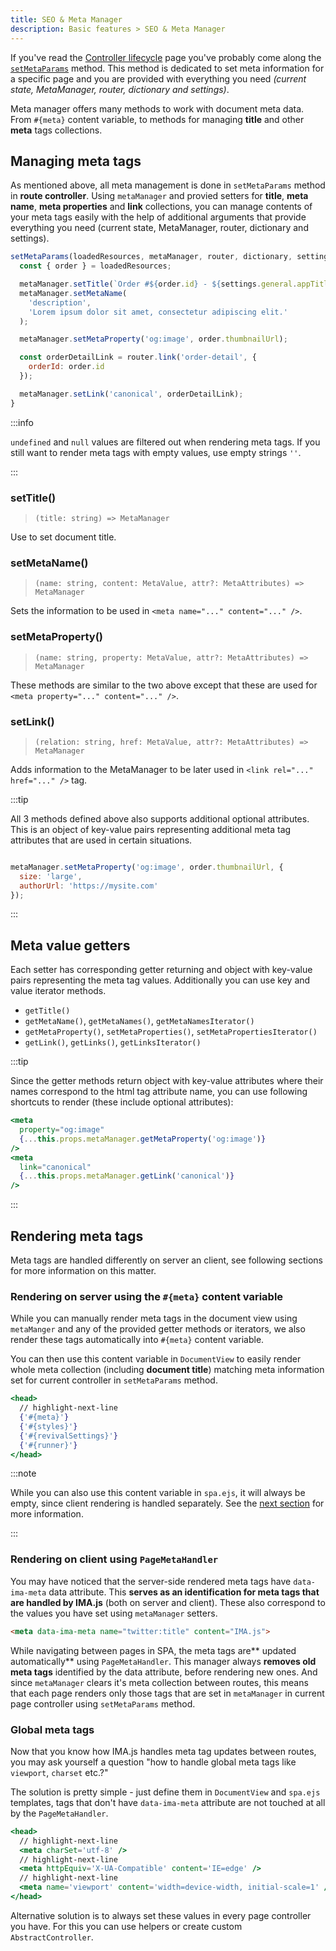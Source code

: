 ```yaml
---
title: SEO & Meta Manager
description: Basic features > SEO & Meta Manager
---
```


If you've read the [Controller lifecycle](./controller-lifecycle) page you've
probably come along the [`setMetaParams`](./controller-lifecycle.md#setmetaparams-serverclient)
method. This method is dedicated to set meta information for a specific
page and you are provided with everything you need *(current state, MetaManager,
router, dictionary and settings)*.

Meta manager offers many methods to work with document meta data. From `#{meta}` content variable, to methods for managing **title** and other **meta** tags collections.

## Managing meta tags

As mentioned above, all meta management is done in `setMetaParams` method in **route controller**. Using `metaManager` and provied setters for **title**, **meta name**, **meta properties** and **link** collections, you can manage contents of your meta tags easily with the help of additional arguments that provide everything you need (current state, MetaManager, router, dictionary and settings).

```javascript title=./app/page/order/OrderController.js
setMetaParams(loadedResources, metaManager, router, dictionary, settings) {
  const { order } = loadedResources;

  metaManager.setTitle(`Order #${order.id} - ${settings.general.appTitle}`);
  metaManager.setMetaName(
    'description',
    'Lorem ipsum dolor sit amet, consectetur adipiscing elit.'
  );

  metaManager.setMetaProperty('og:image', order.thumbnailUrl);

  const orderDetailLink = router.link('order-detail', {
    orderId: order.id
  });

  metaManager.setLink('canonical', orderDetailLink);
}
```

:::info

`undefined` and `null` values are filtered out when rendering meta tags. If you still want to render meta tags with empty values, use empty strings `''`.

:::

### setTitle()
> `(title: string) => MetaManager`

Use to set document title.

### setMetaName()
> `(name: string, content: MetaValue, attr?: MetaAttributes) => MetaManager`

Sets the information to be used in `<meta name="..." content="..." />`.

### setMetaProperty()
> `(name: string, property: MetaValue, attr?: MetaAttributes) => MetaManager`

These methods are similar to the two above except that these are used for `<meta property="..." content="..." />`.

### setLink()
> `(relation: string, href: MetaValue, attr?: MetaAttributes) => MetaManager`

Adds information to the MetaManager to be later used in `<link rel="..." href="..." />` tag.

:::tip

All 3 methods defined above also supports additional optional attributes. This is an object of key-value pairs representing additional meta tag attributes that are used in certain situations.

```js

metaManager.setMetaProperty('og:image', order.thumbnailUrl, {
  size: 'large',
  authorUrl: 'https://mysite.com'
});

```

:::

## Meta value getters

Each setter has corresponding getter returning and object with key-value pairs representing the meta tag values. Additionally you can use key and value iterator methods.

 - `getTitle()`
 - `getMetaName()`, `getMetaNames()`, `getMetaNamesIterator()`
 - `getMetaProperty()`, `setMetaProperties()`, `setMetaPropertiesIterator()`
 - `getLink()`, `getLinks()`, `getLinksIterator()`

:::tip

Since the getter methods return object with key-value attributes where their names correspond to the html tag attribute name, you can use following shortcuts to render (these include optional attributes):

```jsx
<meta
  property="og:image"
  {...this.props.metaManager.getMetaProperty('og:image')}
/>
<meta
  link="canonical"
  {...this.props.metaManager.getLink('canonical')}
/>
```

:::

## Rendering meta tags

Meta tags are handled differently on server an client, see following sections for more information on this matter.

### Rendering on server using the `#{meta}` content variable

While you can manually render meta tags in the document view using `metaManger` and any of the provided getter methods or iterators, we also render these tags automatically into `#{meta}` content variable.

You can then use this content variable in `DocumentView` to easily render whole meta collection (including **document title**) matching meta information set for current controller in `setMetaParams` method.

```jsx title=./app/document/DocumentView.jsx
<head>
  // highlight-next-line
  {'#{meta}'}
  {'#{styles}'}
  {'#{revivalSettings}'}
  {'#{runner}'}
</head>
```

:::note

While you can also use this content variable in `spa.ejs`, it will always be empty, since client rendering is handled separately. See the [next section](#rendering-on-client-using-pagemetahandler) for more information.

:::

### Rendering on client using `PageMetaHandler`

You may have noticed that the server-side rendered meta tags have `data-ima-meta` data attribute. This **serves as an identification for meta tags that are handled by IMA.js** (both on server and client). These also correspond to the values you have set using `metaManager` setters.

```html
<meta data-ima-meta name="twitter:title" content="IMA.js">
```

While navigating between pages in SPA, the meta tags are** updated automatically** using `PageMetaHandler`. This manager always **removes old meta tags** identified by the data attribute, before rendering new ones. And since `metaManager` clears it's meta collection between routes, this means that each page renders only those tags that are set in `metaManager` in current page controller using `setMetaParams` method.

### Global meta tags

Now that you know how IMA.js handles meta tag updates between routes, you may ask yourself a question "how to handle global meta tags like `viewport`, `charset` etc.?"

The solution is pretty simple - just define them in `DocumentView` and `spa.ejs` templates, tags that don't have `data-ima-meta` attribute are not touched at all by the `PageMetaHandler`.

```jsx title=./app/document/DocumentView.jsx
<head>
  // highlight-next-line
  <meta charSet='utf-8' />
  // highlight-next-line
  <meta httpEquiv='X-UA-Compatible' content='IE=edge' />
  // highlight-next-line
  <meta name='viewport' content='width=device-width, initial-scale=1' />
</head>
```

Alternative solution is to always set these values in every page controller you have. For this you can use helpers or create custom `AbstractController`.
